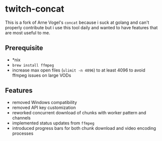 # twitch-concat

This is a fork of Arne Vogel's `concat` because i suck at golang and can't properly contribute but i use this tool daily and wanted to have features that are most useful to me.

## Prerequisite

- \*nix
- `brew install ffmpeg`
- increase max open files (`ulimit -n 4096`) to at least 4096 to avoid ffmpeg issues on large VODs

## Features

- removed Windows compatibility
- removed API key customization
- reworked concurrent download of chunks with worker pattern and channels
- implemented status updates from `ffmpeg`
- introduced progress bars for both chunk download and video encoding processes
